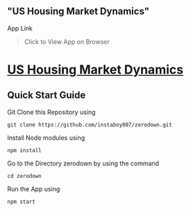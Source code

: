 ## "**US Housing Market Dynamics**" 

App Link
   
   > Click to View App on Browser
   
   # [US Housing Market Dynamics](https://instaboy007.github.io/zerodown/)
   
    
     
## Quick Start Guide

Git Clone this Repository using

    git clone https://github.com/instaboy007/zerodown.git 

 Install Node modules using
 
    npm install
    
Go to the Directory zerodown by using the command
    
    cd zerodown
    
Run the App using

    npm start
    
